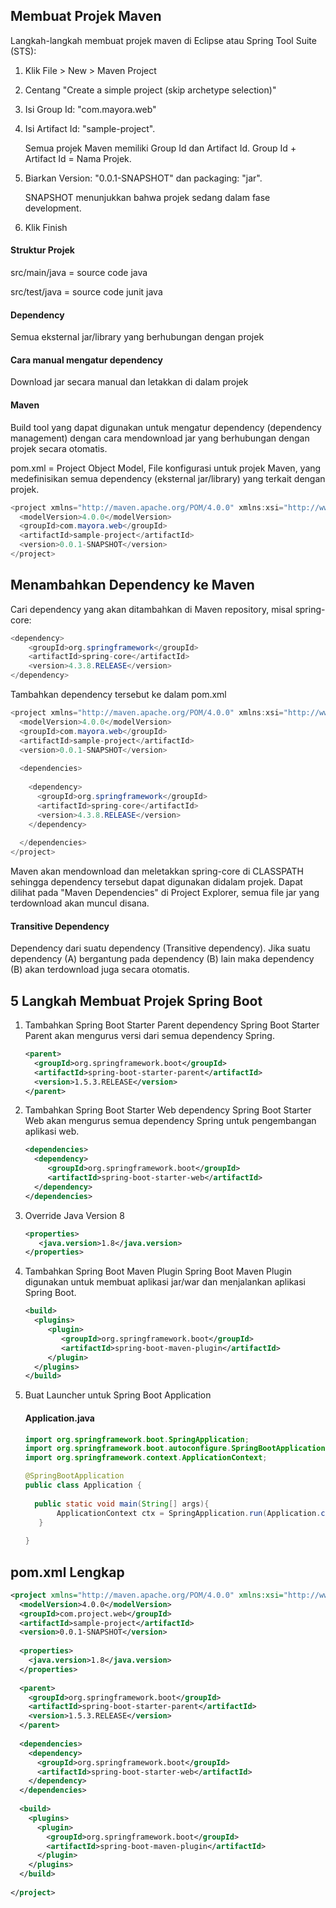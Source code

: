## Membuat Projek Maven

Langkah-langkah membuat projek maven di Eclipse atau Spring Tool Suite (STS):
1. Klik File > New > Maven Project
2. Centang "Create a simple project (skip archetype selection)"
3. Isi Group Id: "com.mayora.web"
4. Isi Artifact Id: "sample-project".
   
   Semua projek Maven memiliki Group Id dan Artifact Id.  Group Id + Artifact Id = Nama Projek.
5. Biarkan Version: "0.0.1-SNAPSHOT" dan packaging: "jar". 
   
   SNAPSHOT menunjukkan bahwa projek sedang dalam fase development.
6. Klik Finish

#### Struktur Projek
src/main/java = source code java

src/test/java = source code junit java

#### Dependency
Semua eksternal jar/library yang berhubungan dengan projek

#### Cara manual mengatur dependency
Download jar secara manual dan letakkan di dalam projek

#### Maven
Build tool yang dapat digunakan untuk mengatur dependency (dependency management) dengan cara mendownload jar yang berhubungan dengan projek secara otomatis.

pom.xml = Project Object Model, File konfigurasi untuk projek Maven, yang medefinisikan semua dependency (eksternal jar/library) yang terkait dengan projek.
``` java
<project xmlns="http://maven.apache.org/POM/4.0.0" xmlns:xsi="http://www.w3.org/2001/XMLSchema-instance" xsi:schemaLocation="http://maven.apache.org/POM/4.0.0 http://maven.apache.org/xsd/maven-4.0.0.xsd">
  <modelVersion>4.0.0</modelVersion>
  <groupId>com.mayora.web</groupId>
  <artifactId>sample-project</artifactId>
  <version>0.0.1-SNAPSHOT</version>
</project>
```

## Menambahkan Dependency ke Maven
Cari dependency yang akan ditambahkan di Maven repository, misal spring-core:
``` java
<dependency>
    <groupId>org.springframework</groupId>
    <artifactId>spring-core</artifactId>
    <version>4.3.8.RELEASE</version>
</dependency>
```

Tambahkan dependency tersebut ke dalam pom.xml
``` java
<project xmlns="http://maven.apache.org/POM/4.0.0" xmlns:xsi="http://www.w3.org/2001/XMLSchema-instance" xsi:schemaLocation="http://maven.apache.org/POM/4.0.0 http://maven.apache.org/xsd/maven-4.0.0.xsd">
  <modelVersion>4.0.0</modelVersion>
  <groupId>com.mayora.web</groupId>
  <artifactId>sample-project</artifactId>
  <version>0.0.1-SNAPSHOT</version>
  
  <dependencies>
    
    <dependency>
      <groupId>org.springframework</groupId>
      <artifactId>spring-core</artifactId>
      <version>4.3.8.RELEASE</version>
    </dependency>
    
  </dependencies>
</project>
```
 Maven akan mendownload dan meletakkan spring-core di CLASSPATH sehingga dependency tersebut dapat digunakan didalam projek. Dapat dilihat pada "Maven Dependencies" di Project Explorer, semua file jar yang terdownload akan muncul disana.
 
 #### Transitive Dependency
 Dependency dari suatu dependency (Transitive dependency). Jika suatu dependency (A) bergantung pada dependency (B) lain maka dependency (B) akan terdownload juga secara otomatis.

 ## 5 Langkah Membuat Projek Spring Boot
 1. Tambahkan Spring Boot Starter Parent dependency
    Spring Boot Starter Parent akan mengurus versi dari semua dependency Spring.
    ``` xml
    <parent>
      <groupId>org.springframework.boot</groupId>
      <artifactId>spring-boot-starter-parent</artifactId>
      <version>1.5.3.RELEASE</version>
    </parent>
    ```
    
 2. Tambahkan Spring Boot Starter Web dependency
    Spring Boot Starter Web akan mengurus semua dependency Spring untuk pengembangan aplikasi web.
    ``` xml
    <dependencies>
      <dependency>
         <groupId>org.springframework.boot</groupId>
         <artifactId>spring-boot-starter-web</artifactId>
      </dependency>
    </dependencies>
    ```
    
 3. Override Java Version 8
    ``` xml
    <properties>
  	   <java.version>1.8</java.version>
    </properties>
    ```
    
 4. Tambahkan Spring Boot Maven Plugin
    Spring Boot Maven Plugin digunakan untuk membuat aplikasi jar/war dan menjalankan aplikasi Spring Boot.
    ``` xml
    <build>
      <plugins>
         <plugin>
            <groupId>org.springframework.boot</groupId>
            <artifactId>spring-boot-maven-plugin</artifactId>
         </plugin>
      </plugins>
    </build>
    ```
    
 5. Buat Launcher untuk Spring Boot Application
    #### Application.java
    ``` java
    import org.springframework.boot.SpringApplication;
    import org.springframework.boot.autoconfigure.SpringBootApplication;
    import org.springframework.context.ApplicationContext;

    @SpringBootApplication
    public class Application {
      
      public static void main(String[] args){
		   ApplicationContext ctx = SpringApplication.run(Application.class, args);
	   }
      
    }
    ```

## pom.xml Lengkap
``` xml
<project xmlns="http://maven.apache.org/POM/4.0.0" xmlns:xsi="http://www.w3.org/2001/XMLSchema-instance" xsi:schemaLocation="http://maven.apache.org/POM/4.0.0 http://maven.apache.org/xsd/maven-4.0.0.xsd">
  <modelVersion>4.0.0</modelVersion>
  <groupId>com.project.web</groupId>
  <artifactId>sample-project</artifactId>
  <version>0.0.1-SNAPSHOT</version>
  
  <properties>
  	<java.version>1.8</java.version>
  </properties> 
  
  <parent>
    <groupId>org.springframework.boot</groupId>
    <artifactId>spring-boot-starter-parent</artifactId>
    <version>1.5.3.RELEASE</version>
  </parent>
  
  <dependencies>
    <dependency>
	  <groupId>org.springframework.boot</groupId>
	  <artifactId>spring-boot-starter-web</artifactId>
	</dependency>
  </dependencies>
  
  <build>
    <plugins>
      <plugin>
        <groupId>org.springframework.boot</groupId>
        <artifactId>spring-boot-maven-plugin</artifactId>
      </plugin>
    </plugins>
  </build>
  
</project>
```
